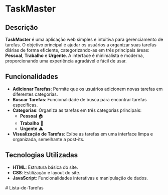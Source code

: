 # TaskMaster

## Descrição

**TaskMaster** é uma aplicação web simples e intuitiva para gerenciamento de tarefas. O objetivo principal é ajudar os usuários a organizar suas tarefas diárias de forma eficiente, categorizando-as em três principais áreas: **Pessoal**, **Trabalho** e **Urgente**. A interface é minimalista e moderna, proporcionando uma experiência agradável e fácil de usar.

## Funcionalidades

- **Adicionar Tarefas**: Permite que os usuários adicionem novas tarefas em diferentes categorias.
- **Buscar Tarefas**: Funcionalidade de busca para encontrar tarefas específicas.
- **Categorias**: Organiza as tarefas em três categorias principais:
  - **Pessoal** 🏠
  - **Trabalho** 💼
  - **Urgente** ⚠️
- **Visualização de Tarefas**: Exibe as tarefas em uma interface limpa e organizada, semelhante a post-its.

## Tecnologias Utilizadas

- **HTML**: Estrutura básica do site.
- **CSS**: Estilização e layout do site.
- **JavaScript**: Funcionalidades interativas e manipulação de dados.

#   L i s t a - d e - T a r e f a s  
 